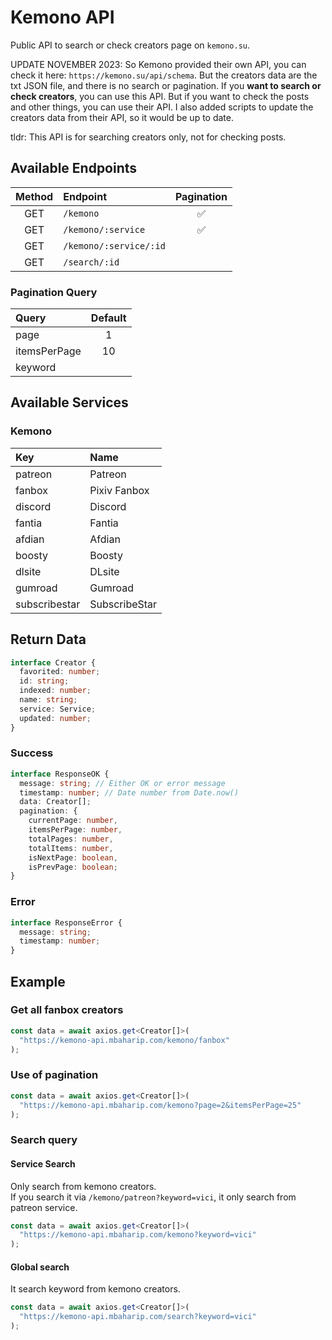 # Kemono API

Public API to search or check creators page on `kemono.su`.

UPDATE NOVEMBER 2023:
So Kemono provided their own API, you can check it here: `https://kemono.su/api/schema`.
But the creators data are the txt JSON file, and there is no search or pagination.
If you **want to search or check creators**, you can use this API.
But if you want to check the posts and other things, you can use their API.
I also added scripts to update the creators data from their API, so it would be up to date.

tldr: This API is for searching creators only, not for checking posts.

## Available Endpoints

| Method | Endpoint               | Pagination |
| :----: | :--------------------- | :--------: |
|  GET   | `/kemono`              |     ✅     |
|  GET   | `/kemono/:service`     |     ✅     |
|  GET   | `/kemono/:service/:id` |            |
|  GET   | `/search/:id`          |            |

### Pagination Query

| Query        | Default |
| :----------- | :-----: |
| page         |    1    |
| itemsPerPage |   10    |
| keyword      |         |

## Available Services

### Kemono

| Key           | Name          |
| :------------ | :------------ |
| patreon       | Patreon       |
| fanbox        | Pixiv Fanbox  |
| discord       | Discord       |
| fantia        | Fantia        |
| afdian        | Afdian        |
| boosty        | Boosty        |
| dlsite        | DLsite        |
| gumroad       | Gumroad       |
| subscribestar | SubscribeStar |

## Return Data

```ts
interface Creator {
  favorited: number;
  id: string;
  indexed: number;
  name: string;
  service: Service;
  updated: number;
}
```

### Success

```ts
interface ResponseOK {
  message: string; // Either OK or error message
  timestamp: number; // Date number from Date.now()
  data: Creator[];
  pagination: {
    currentPage: number,
    itemsPerPage: number,
    totalPages: number,
    totalItems: number,
    isNextPage: boolean,
    isPrevPage: boolean;
}
```

### Error

```ts
interface ResponseError {
  message: string;
  timestamp: number;
}
```

## Example

### Get all fanbox creators

```ts
const data = await axios.get<Creator[]>(
  "https://kemono-api.mbaharip.com/kemono/fanbox"
);
```

### Use of pagination

```ts
const data = await axios.get<Creator[]>(
  "https://kemono-api.mbaharip.com/kemono?page=2&itemsPerPage=25"
);
```

### Search query

#### Service Search

Only search from kemono creators.  
If you search it via `/kemono/patreon?keyword=vici`, it only search from patreon service.

```ts
const data = await axios.get<Creator[]>(
  "https://kemono-api.mbaharip.com/kemono?keyword=vici"
);
```

#### Global search

It search keyword from kemono creators.

```ts
const data = await axios.get<Creator[]>(
  "https://kemono-api.mbaharip.com/search?keyword=vici"
);
```
